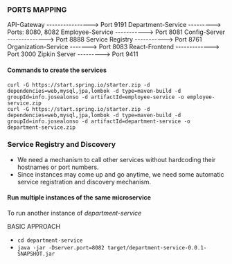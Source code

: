 
### PORTS MAPPING

API-Gateway ----------------> Port 9191
Department-Service ---------> Ports: 8080, 8082
Employee-Service -----------> Port 8081
Config-Server --------------> Port 8888
Service Registry -----------> Port 8761
Organization-Service -------> Port 8083
React-Frontend -------------> Port 3000
Zipkin Server ---------> Port 9411

#### Commands to create the services

```
curl -G https://start.spring.io/starter.zip -d dependencies=web,mysql,jpa,lombok -d type=maven-build -d groupId=info.josealonso -d artifactId=employee-service -o employee-service.zip
curl -G https://start.spring.io/starter.zip -d dependencies=web,mysql,jpa,lombok -d type=maven-build -d groupId=info.josealonso -d artifactId=department-service -o department-service.zip
```

### Service Registry and Discovery

- We need a mechanism to call other services without hardcoding their hostnames or port numbers.
- Since instances may come up and go anytime, we need some automatic service registration and discovery mechanism.

#### Run multiple instances of the same microservice

To run another instance of *department-service*

BASIC APPROACH

- `cd department-service`
- `java -jar -Dserver.port=8082 target/department-service-0.0.1-SNAPSHOT.jar`
